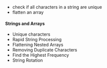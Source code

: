 -  check if all characters in a string are unique
-  flatten an array

#### Strings and Arrays
- Unique characters
- Rapid String Processing
- Flattening Nested Arrays
- Removing Duplicate Characters
- Find the Highest Frequency
- String Rotation



